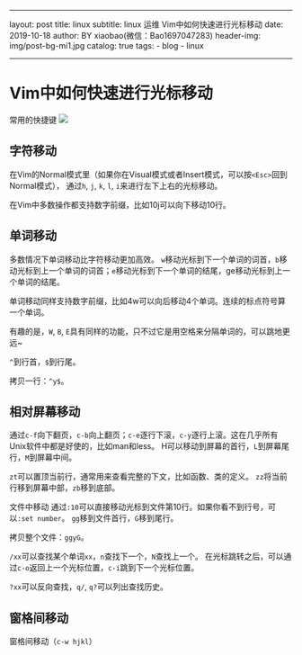 
---
layout:     post
title:      linux
subtitle:   linux 运维 Vim中如何快速进行光标移动
date:       2019-10-18
author:     BY xiaobao(微信：Bao1697047283)
header-img: img/post-bg-mi1.jpg
catalog: true
tags:
    - blog
    - linux
    
---

# Vim中如何快速进行光标移动

常用的快捷键
![](https://tva1.sinaimg.cn/large/006y8mN6ly1g82hvm4qc5j316m0u0gvv.jpg)


## 字符移动
在Vim的Normal模式里（如果你在Visual模式或者Insert模式，可以按`<Esc>`回到Normal模式）， 通过`h`, `j`, `k`, `l`, `i`来进行左下上右的光标移动。

在Vim中多数操作都支持数字前缀，比如10j可以向下移动10行。

## 单词移动
多数情况下单词移动比字符移动更加高效。 `w`移动光标到下一个单词的词首，`b`移动光标到上一个单词的词首；`e`移动光标到下一个单词的结尾，ge移动光标到上一个单词的结尾。

单词移动同样支持数字前缀，比如4w可以向后移动4个单词。连续的标点符号算一个单词。

有趣的是，`W`, `B`, `E`具有同样的功能，只不过它是用空格来分隔单词的，可以跳地更远~

`^`到行首，`$`到行尾。

拷贝一行：`^y$`。

## 相对屏幕移动
通过`c-f`向下翻页，`c-b`向上翻页；`c-e`逐行下滚，`c-y`逐行上滚。这在几乎所有Unix软件中都是好使的，比如man和less。 H可以移动到屏幕的首行，`L`到屏幕尾行，`M`到屏幕中间。

`zt`可以置顶当前行，通常用来查看完整的下文，比如函数、类的定义。 `zz`将当前行移到屏幕中部，`zb`移到底部。

文件中移动
通过`:10`可以直接移动光标到文件第10行。如果你看不到行号，可以`:set number`。 `gg`移到文件首行，`G`移到尾行。

拷贝整个文件：`ggyG`。

`/xx`可以查找某个单词`xx`，`n`查找下一个，`N`查找上一个。 在光标跳转之后，可以通过`c-o`返回上一个光标位置，`c-i`跳到下一个光标位置。

`?xx`可以反向查找，`q/`, `q?`可以列出查找历史。

## 窗格间移动
窗格间移动（`c-w hjkl`）